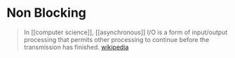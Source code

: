 # Non Blocking

> In [[computer science]], [[asynchronous]] I/O is a form of input/output processing that permits other processing to continue before the transmission has finished. [wikipedia][1]

[1]: https://en.wikipedia.org/wiki/Asynchronous_I/O
